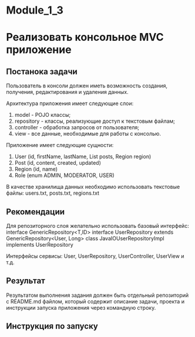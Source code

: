 # Module_1_3 
# Реализовать консольное MVC приложение

## Постанока задачи
Пользователь в консоли должен иметь возможность создания, получения, редактирования и удаления данных. 

Архитектура приложения имеет следующие слои:
1.  model - POJO классы;
2.  repository - классы, реализующие доступ к текстовым файлам;
3.  controller - обработка запросов от пользователя;
4.  view - все данные, необходимые для работы с консолью.
    
Приложение имеет следующие сущности: 
1.  User (id, firstName, lastName, List posts, Region region) 
2.  Post (id, content, created, updated) 
3.  Region (id, name) 
4.  Role (enum ADMIN, MODERATOR, USER)

В качестве хранилища данных необходимо использовать текстовые файлы: users.txt, posts.txt, regions.txt



## Рекомендации
Для репозиторного слоя желательно использовать базовый интерфейс: interface GenericRepository<T,ID>
interface UserRepository extends GenericRepository<User, Long>
class JavaIOUserRepositoryImpl implements UserRepository

Интерфейсы сервисы:
User, UserRepository, UserController, UserView и т.д. 

## Результат 
Результатом выполнения задания должен быть отдельный репозиторий с README.md файлом, 
который содержит описание задачи, проекта и инструкции запуска приложения через командную строку.


## Инструкция по запуску